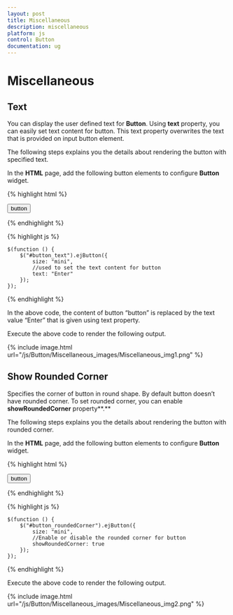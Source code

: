 ```yaml
---
layout: post
title: Miscellaneous
description: miscellaneous
platform: js
control: Button
documentation: ug
---
```


# Miscellaneous

## Text

You can display the user defined text for **Button**. Using **text** property, you can easily set text content for button. This text property overwrites the text that is provided on input button element.

The following steps explains you the details about rendering the button with specified text.

In the **HTML** page, add the following button elements to configure **Button** widget.

{% highlight html %}

   <button id="button_text">button</button>

{% endhighlight %}

{% highlight js %}

    $(function () {
        $("#button_text").ejButton({
            size: "mini",
            //used to set the text content for button
            text: "Enter"
        });
    });

{% endhighlight %}

In the above code, the content of button “button” is replaced by the text value “Enter” that is given using text property.

Execute the above code to render the following output.

{% include image.html url="/js/Button/Miscellaneous_images/Miscellaneous_img1.png" %}

## Show Rounded Corner

Specifies the corner of button in round shape. By default button doesn’t have rounded corner. To set rounded corner, you can enable **showRoundedCorner** property**.**

The following steps explains you the details about rendering the button with rounded corner.

In the **HTML** page, add the following button elements to configure **Button** widget.

{% highlight html %}

   <button id="button_roundedCorner">button</button>

{% endhighlight %}

{% highlight js %}

    $(function () {
        $("#button_roundedCorner").ejButton({
            size: "mini",
            //Enable or disable the rounded corner for button
            showRoundedCorner: true
        });
    });

{% endhighlight %}

Execute the above code to render the following output.

{% include image.html url="/js/Button/Miscellaneous_images/Miscellaneous_img2.png" %}



